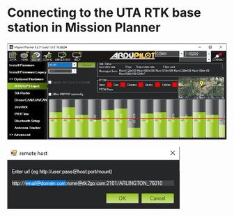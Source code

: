# Connecting to the UTA RTK base station in Mission Planner

![Mission Planner NTRIP setup](https://github.com/cmcmurrough/cse4316/blob/master/RTK/mission_planner_NTRIP_setup.png?raw=true)

![Mission Planner connection string](https://github.com/cmcmurrough/cse4316/blob/master/RTK/mission_planner_connection_string.png?raw=true)
